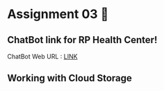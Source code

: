 # Assignment 03 🎯

## ChatBot link for RP Health Center!

ChatBot Web URL : [LINK](https://web-chat.global.assistant.watson.appdomain.cloud/preview.html?backgroundImageURL=https%3A%2F%2Fau-syd.assistant.watson.cloud.ibm.com%2Fpublic%2Fimages%2Fupx-ff405e1f-2e72-4e71-a281-4ff48c3d5b48%3A%3A860d93b6-334a-4082-acd7-3232ed483226&integrationID=ad23f1e9-cd02-4747-b7cb-e6967ab25694&region=au-syd&serviceInstanceID=ff405e1f-2e72-4e71-a281-4ff48c3d5b48)

## Working with Cloud Storage

